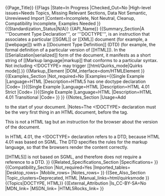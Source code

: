 {{Page_Title}}
{{Flags
|State=In Progress
|Checked_Out=No
|High-level issues=Needs Topics, Missing Relevant Sections, Data Not Semantic, Unreviewed Import
|Content=Incomplete, Not Neutral, Cleanup, Compatibility Incomplete, Examples Needed
}}
{{Standardization_Status|N/A}}
{{API_Name}}
{{Summary_Section|A '''Document Type Declaration''', or '''DOCTYPE''', is an instruction that associates a particular [[SGML]] or [[XML]] document (for example, a [[webpage]]) with a [[Document Type Definition]] (DTD) (for example, the formal definition of a particular version of [[HTML]]). In the [[Serialization|serialized]] form of the document, it manifests as a short string of [[Markup language|markup]] that conforms to a particular syntax. Not including <!DOCTYPE> may trigger [[html/Quirks_mode|Quirks mode]].}}
{{Markup_Element
|DOM_interface=dom/HTMLElement
}}
{{Examples_Section
|Not_required=No
|Examples={{Single Example
|Language=HTML
|Description=HTML5 has one doctype declaration
|Code=<!DOCTYPE html>
}}{{Single Example
|Language=HTML
|Description=HTML 4.01 Strict
|Code=<!DOCTYPE HTML PUBLIC "-//W3C//DTD HTML 4.01//EN" "http://www.w3.org/TR/html4/strict.dtd">
}}{{Single Example
|Language=HTML
|Description=HTML 4.01 Transitional
|Code=<!DOCTYPE HTML PUBLIC "-//W3C//DTD HTML 4.01 Transitional//EN" "http://www.w3.org/TR/html4/loose.dtd">
}}
}}
{{Notes_Section
|Usage=Add <syntaxhighlight lang="HTML5">
<!DOCTYPE html>
</syntaxhighlight> to the start of your document.
|Notes=The <!DOCTYPE> declaration must be the very first thing in an HTML document, before the <html> tag. 

This is not a HTML tag but an instruction for the browser about the version of the document.

In HTML 4.01, the <!DOCTYPE> declaration refers to a DTD, because HTML 4.01 was based on SGML. The DTD specifies the rules for the markup language, so that the browsers render the content correctly.

[[HTML5]] is not based on SGML, and therefore does not require a reference to a DTD.
}}
{{Related_Specifications_Section
|Specifications=
}}
{{Compatibility_Section
|Not_required=Yes
|Imported_tables=
|Desktop_rows=
|Mobile_rows=
|Notes_rows=
}}
{{See_Also_Section
|Topic_clusters=Deprecated, HTML
|Manual_links=html/quirksmode
}}
{{Topics|DOCTYPE, HTML}}
{{External_Attribution
|Is_CC-BY-SA=No
|MDN_link=
|MSDN_link=
|HTML5Rocks_link=
}}